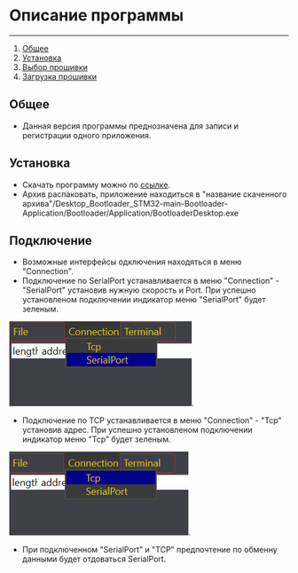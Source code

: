 # Описание программы
___
1. [Общее](#общее)
2. [Установка](#установка)
3. [Выбор прошивки](#выбор-прошивки)
4. [Загрузка прошивки](#загрузка-прошивки)

## Общее
- Данная версия программы преднозначена для записи и регистрации одного приложения.

## Установка
- Скачать программу можно по [ссылке](https://gitlab.adani.by:2443/rekuts/Desktop_Bootloader_STM32/-/archive/main/Desktop_Bootloader_STM32-main.zip?path=Bootloader/Application).
- Архив распаковать, приложение находиться в "название скаченного архива"/Desktop_Bootloader_STM32-main-Bootloader-Application/Bootloader/Application/BootloaderDesktop.exe

## Подключение
- Возможные интерфейсы одключения находяться в меню "Connection".
- Подключение по SerialPort устанавливается в меню "Connection" - "SerialPort" установив нужную скорость и Port. При успешно установленом подключении индикатор меню "SerialPort" будет зеленым.

![меню SerialPort](/Images/Screenshot_7.png).

- Подключение по TCP устанавливается в меню "Connection" - "Tcp" установив адрес. При успешно установленом подключении индикатор меню "Tcp" будет зеленым.

![меню Tcp](/Images/Screenshot_6.png).

- При подключенном "SerialPort" и "TCP" предпочтение по обменну данными будет отдоваться SerialPort.
